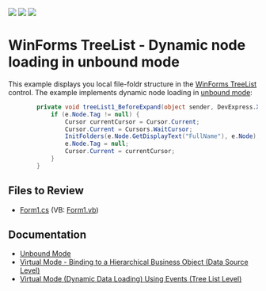 <!-- default badges list -->
![](https://img.shields.io/endpoint?url=https://codecentral.devexpress.com/api/v1/VersionRange/128637760/17.1.3%2B)
[![](https://img.shields.io/badge/Open_in_DevExpress_Support_Center-FF7200?style=flat-square&logo=DevExpress&logoColor=white)](https://supportcenter.devexpress.com/ticket/details/T500394)
[![](https://img.shields.io/badge/📖_How_to_use_DevExpress_Examples-e9f6fc?style=flat-square)](https://docs.devexpress.com/GeneralInformation/403183)
<!-- default badges end -->

# WinForms TreeList - Dynamic node loading in unbound mode

This example displays you local file-foldr structure in the [WinForms TreeList](https://www.devexpress.com/products/net/controls/winforms/tree_list/) control. The example implements dynamic node loading in [unbound mode](https://docs.devexpress.com/WindowsForms/5557/controls-and-libraries/tree-list/feature-center/data-binding/unbound-mode):

```csharp
        private void treeList1_BeforeExpand(object sender, DevExpress.XtraTreeList.BeforeExpandEventArgs e) {
            if (e.Node.Tag != null) {
                Cursor currentCursor = Cursor.Current;
                Cursor.Current = Cursors.WaitCursor;
                InitFolders(e.Node.GetDisplayText("FullName"), e.Node);
                e.Node.Tag = null;
                Cursor.Current = currentCursor;
            }
        }
```


## Files to Review

* [Form1.cs](./CS/TreeList-UnboundMode-ViaBeforeExpandEvent/Form1.cs) (VB: [Form1.vb](./VB/TreeList-UnboundMode-ViaBeforeExpandEvent/Form1.vb))


## Documentation

* [Unbound Mode](https://docs.devexpress.com/WindowsForms/5557/controls-and-libraries/tree-list/feature-center/data-binding/unbound-mode)
* [Virtual Mode - Binding to a Hierarchical Business Object (Data Source Level)](https://docs.devexpress.com/WindowsForms/2486/controls-and-libraries/tree-list/feature-center/data-binding/virtual-mode-binding-to-a-hierarchical-business-object-data-source-level)
* [Virtual Mode (Dynamic Data Loading) Using Events (Tree List Level)](https://docs.devexpress.com/WindowsForms/5560/controls-and-libraries/tree-list/feature-center/data-binding/virtual-mode-dynamic-data-loading-using-events-tree-list-level)

